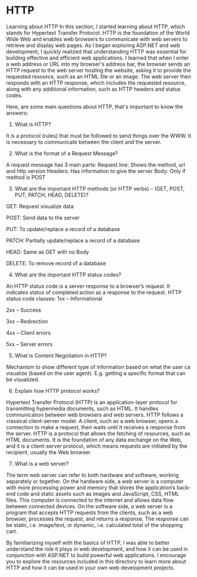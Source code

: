 # HTTP
Learning about HTTP
In this section, I started learning about HTTP, which stands for Hypertext Transfer Protocol. HTTP is the foundation of the World Wide Web and enables web browsers to communicate with web servers to retrieve and display web pages.
As I began exploring ASP.NET and web development, I quickly realized that understanding HTTP was essential for building effective and efficient web applications. I learned that when I enter a web address or URL into my browser's address bar, the browser sends an HTTP request to the web server hosting the website, asking it to provide the requested resource, such as an HTML file or an image. The web server then responds with an HTTP response, which includes the requested resource, along with any additional information, such as HTTP headers and status codes.

Here, are some main questions about HTTP, that's important to know the answers:

1. What is HTTP?

It is a protocol (rules) that must be followed to send things over the WWW. It is necessary to communicate between the client and the server.


2. What is the format of a Request Message?

A request message has 3 main parts:
Request line: Shows the method, url and http version
Headers: Has information to give the server
Body: Only if method is POST


3. What are the important HTTP methods (or HTTP verbs) – (GET, POST, PUT, PATCH, HEAD, DELETE)?

GET: Request visualize data

POST: Send data to the server

PUT: To update/replace a record of a database

PATCH: Partially update/replace a record of a database

HEAD: Same as GET with no Body

DELETE: To remove record of a database


4. What are the important HTTP status codes?

An HTTP status code is a server response to a browser’s request. It indicates status of completed action as a response to the request.
HTTP status code classes:
1xx – Informational

2xx – Success

3xx – Redirection

4xx – Client errors

5xx – Server errors


5. What is Content Negotiation in HTTP?

Mechanism to show different type of information based on what the user ca visualize (based on the user agent). E.g. getting a specific format that can be visualized.


6. Explain how HTTP protocol works?

Hypertext Transfer Protocol (HTTP) is an application-layer protocol for transmitting hypermedia documents, such as HTML. It handles communication between web browsers and web servers. HTTP follows a classical client-server model. A client, such as a web browser, opens a connection to make a request, then waits until it receives a response from the server.
HTTP is a protocol that allows the fetching of resources, such as HTML documents. It is the foundation of any data exchange on the Web, and it is a client-server protocol, which means requests are initiated by the recipient, usually the Web browser.


7. What is a web server?

The term web server can refer to both hardware and software, working separately or together.
On the hardware side, a web server is a computer with more processing power and memory that stores the application’s back-end code and static assets such as images and JavaScript, CSS, HTML files. This computer is connected to the internet and allows data flow between connected devices.
On the software side, a web server is a program that accepts HTTP requests from the clients, such as a web browser, processes the request, and returns a response. The response can be static, i.e. image/text, or dynamic, i.e. calculated total of the shopping cart.


By familiarizing myself with the basics of HTTP, I was able to better understand the role it plays in web development, and how it can be used in conjunction with ASP.NET to build powerful web applications. I encourage you to explore the resources included in this directory to learn more about HTTP and how it can be used in your own web development projects.

